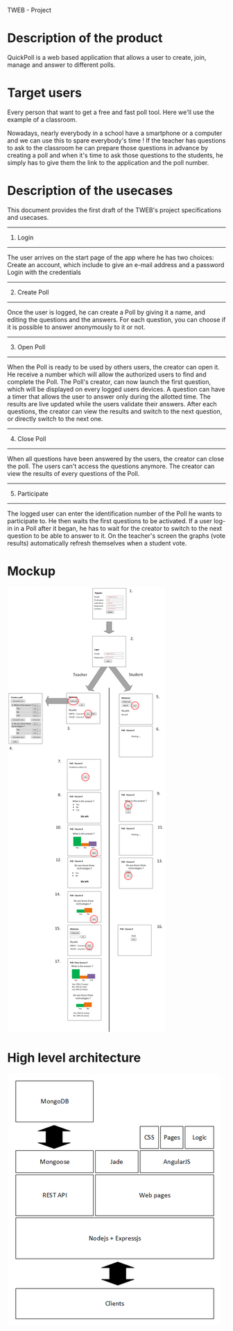 TWEB - Project

Description of the product
========================================
QuickPoll is a web based application that allows a user to create, join, manage and answer to different polls.

Target users
========================================
Every person that want to get a free and fast poll tool. Here we'll use the example of a classroom.

Nowadays, nearly everybody in a school have a smartphone or a computer and we can use this to spare everybody's time ! If the teacher has questions to ask to the classroom he can prepare those questions in advance by creating a poll and when it's time to ask those questions to the students, he simply has to give them the link to the application and the poll number.


Description of the usecases
========================================
This document provides the first draft of the TWEB's project specifications and usecases.


----------------------------------------
1) Login
----------------------------------------
The user arrives on the start page of the app where he has two choices:
	Create an account, which include to give an e-mail address and a password
	Login with the credentials

----------------------------------------
2) Create Poll
----------------------------------------
Once the user is logged, he can create a Poll by giving it a name, and editing the
questions and the answers.
For each question, you can choose if it is possible to answer anonymously to it or not.

----------------------------------------
3) Open Poll
----------------------------------------
When the Poll is ready to be used by others users, the creator can open it. He receive
a number which will allow the authorized users to find and complete the Poll. The Poll's
creator, can now launch the first question, which will be displayed on every logged users devices.
A question can have a timer that allows the user to answer only during the allotted time.
The results are live updated while the users validate their answers.
After each questions, the creator can view the results and switch to the next question, or
directly switch to the next one.

----------------------------------------
4) Close Poll
----------------------------------------
When all questions have been answered by the users, the creator can close the poll.
The users can't access the questions anymore.
The creator can view the results of every questions of the Poll.

----------------------------------------
5) Participate
----------------------------------------
The logged user can enter the identification number of the Poll he wants to participate to.
He then waits the first questions to be activated.
If a user log-in in a Poll after it began, he has to wait for the creator to switch to the next
question to be able to answer to it.
On the teacher's screen the graphs (vote results) automatically refresh themselves when a student vote.

Mockup
=========================================

![Mockup](./mockups_visio_v0.png)

High level architecture
=======================================

![high-level architecture](./architecture_bloc_v0.png)
